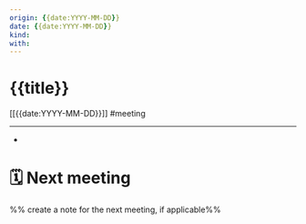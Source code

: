 ```yaml
---
origin: {{date:YYYY-MM-DD}}
date: {{date:YYYY-MM-DD}}
kind: 
with:
---
```

# {{title}}
[[{{date:YYYY-MM-DD}}]]
#meeting

---
- 





# 🗓 Next meeting
%% create a note for the next meeting, if applicable%%